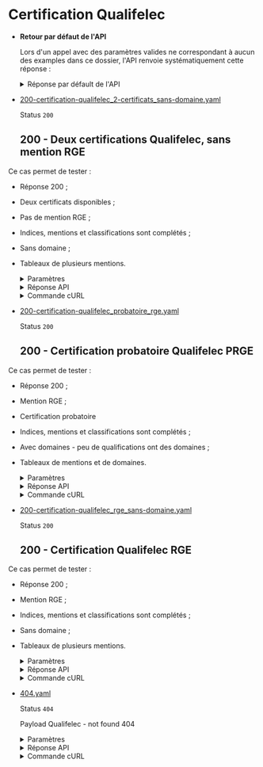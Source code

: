 # Certification Qualifelec
* __Retour par défaut de l'API__

  Lors d'un appel avec des paramètres valides ne correspondant à aucun des examples dans ce dossier, l'API renvoie systématiquement cette réponse :


  <details><summary>Réponse par défault de l'API</summary>
  <p>

  ```json
  {
    "data": [
      {
        "data": {
          "document_url": "https://github.com/etalab/siade_staging_data/blob/develop/payloads/api_entreprise_v3_qualifelec_certificats/exemple-certificat-qualifelec-bac-a-sable.jpg",
          "numero": 5430,
          "rge": true,
          "date_debut": "2019-01-01",
          "date_fin": "2021-12-31",
          "qualification": {
            "label": "Installations Électriques Logement Commerce Petit Tertiaire - LCPT",
            "date_debut": "2019-01-01",
            "date_fin": "2024-12-31",
            "indices": [
              {
                "code": "IRVE1",
                "label": "IRVE – indice 1 (station de recharge – puissance maximale appelable inférieure ou égale à 36 kVA)"
              }
            ],
            "mentions": [
              {
                "code": "PRGE",
                "label": "Probatoire Reconnu Garant de l’Environnement"
              }
            ],
            "domaines": [
              {
                "code": "SU",
                "label": "Sûreté"
              }
            ],
            "classification": {
              "code": "1",
              "label": "Classe 1 - de 1 à 3 exécutants"
            }
          },
          "assurance_decennale": {
            "nom": "AXA",
            "date_debut": "2024-01-31",
            "date_fin": "2024-12-31"
          },
          "assurance_civile": {
            "nom": "HISCOX",
            "date_debut": "2024-01-31",
            "date_fin": "2024-12-31"
          }
        },
        "links": {
        },
        "meta": {
        }
      }
    ],
    "meta": {
    },
    "links": {
    }
  }
  ```

  </p>
  </details>

* [200-certification-qualifelec_2-certificats_sans-domaine.yaml](200-certification-qualifelec_2-certificats_sans-domaine.yaml)

  Status `200`

  ## 200 - Deux certifications Qualifelec, sans mention RGE

Ce cas permet de tester :
- Réponse 200 ;
- Deux certificats disponibles ;
- Pas de mention RGE ;
- Indices, mentions et classifications sont complétés ;
- Sans domaine ;
- Tableaux de plusieurs mentions.

  <details><summary>Paramètres</summary>
  <p>

  ```json
  {
    "siret": "77567227221138"
  }
  ```

  </p>
  </details>

  <details><summary>Réponse API</summary>
  <p>

  ```json
  {
    "data": [
      {
        "data": {
          "document_url": "https://github.com/etalab/siade_staging_data/blob/develop/payloads/api_entreprise_v3_qualifelec_certificats/exemple-certificat-qualifelec-bac-a-sable.jpg",
          "numero": 2840,
          "rge": false,
          "date_debut": "2023-02-01",
          "date_fin": "2024-01-31",
          "qualification": {
            "label": "COURANTS FAIBLES LOGEMENT COMMERCE PETIT TERTIAIRE (CFLCP)",
            "date_debut": "2023-02-01",
            "date_fin": "2027-01-31",
            "indices": [
              {
                "code": "CFLCPT1",
                "label": "CFLCPT - indice 1"
              }
            ],
            "mentions": [
              {
                "code": "MA",
                "label": "Maintenance"
              },
              {
                "code": "CMO",
                "label": "Colonnes Montantes"
              }
            ],
            "domaines": [
  
            ],
            "classification": {
              "code": 1,
              "label": "Classe 12 - de 4 à 8 exécutants"
            }
          },
          "assurance_decennale": {
            "nom": "AXA",
            "date_debut": "2023-02-01",
            "date_fin": "2024-01-31"
          },
          "assurance_civile": {
            "nom": "ALLIANZ IARD",
            "date_debut": "2023-02-01",
            "date_fin": "2024-01-31"
          }
        },
        "links": {
        },
        "meta": {
        }
      },
      {
        "data": {
          "document_url": "https://github.com/etalab/siade_staging_data/blob/develop/payloads/api_entreprise_v3_qualifelec_certificats/exemple-certificat-qualifelec-bac-a-sable.jpg",
          "numero": 2841,
          "rge": false,
          "date_debut": "2023-08-01",
          "date_fin": "2024-07-31",
          "qualification": {
            "label": "Installations Électriques Logement Commerce Petit Tertiaire - LCPT",
            "date_debut": "2023-02-01",
            "date_fin": "2027-01-31",
            "indices": [
              {
                "code": "LCPT",
                "label": "Logement Commerce Petit Tertiaire"
              }
            ],
            "mentions": [
              {
                "code": "ATC",
                "label": "Autocontrôle"
              },
              {
                "code": "IRVE2",
                "label": "Infrastructures de Recharge des Véhicules Électriques - niveau de formation 2"
              }
            ],
            "domaines": [
  
            ],
            "classification": {
              "code": 1,
              "label": "Classe 1 - de 1 à 3 exécutants"
            }
          },
          "assurance_decennale": {
            "nom": "AXA",
            "date_debut": "2023-08-01",
            "date_fin": "2024-07-31"
          },
          "assurance_civile": {
            "nom": "ALLIANZ IARD",
            "date_debut": "2023-08-01",
            "date_fin": "2024-07-31"
          }
        },
        "links": {
        },
        "meta": {
        }
      }
    ],
    "meta": {
      "total": 8
    },
    "links": {
    }
  }
  ```

  </p>
  </details>

  <details><summary>Commande cURL</summary>
  <p>

  ```bash
  curl -H "Authorization: Bearer $token" \
    -G -d 'recipient=10000001700010' -d 'context=Contexte+de+la+requ%C3%AAte' -d 'object=Objet+de+la+requ%C3%AAte' \
    --url "https://staging.entreprise.api.gouv.fr/v3/qualifelec/etablissements/77567227221138/certificats"
  ```

  </p>
  </details>
* [200-certification-qualifelec_probatoire_rge.yaml](200-certification-qualifelec_probatoire_rge.yaml)

  Status `200`

  ## 200 - Certification probatoire Qualifelec PRGE

Ce cas permet de tester :
- Réponse 200 ;
- Mention RGE ;
- Certification probatoire
- Indices, mentions et classifications sont complétés ;
- Avec domaines - peu de qualifications ont des domaines ;
- Tableaux de mentions et de domaines.

  <details><summary>Paramètres</summary>
  <p>

  ```json
  {
    "siret": "42417936400023"
  }
  ```

  </p>
  </details>

  <details><summary>Réponse API</summary>
  <p>

  ```json
  {
    "data": [
      {
        "data": {
          "document_url": "https://github.com/etalab/siade_staging_data/blob/develop/payloads/api_entreprise_v3_qualifelec_certificats/exemple-certificat-qualifelec-bac-a-sable.jpg",
          "numero": 2840,
          "rge": true,
          "date_debut": "2023-02-01",
          "date_fin": "2024-01-31",
          "qualification": {
            "label": "COURANTS FAIBLES MOYEN GROS TERTIAIRE INDUSTRIE (CFMGTI)",
            "date_debut": "2023-02-01",
            "date_fin": "2025-01-31",
            "indices": [
              {
                "code": "CFMGTI",
                "label": "Indice 2 (avec identification d’au minimum 1 domaine)"
              }
            ],
            "mentions": [
              {
                "code": "PRGE",
                "label": "Probatoire Reconnu Garant de l’Environnement"
              },
              {
                "code": "FO",
                "label": "Fibre Optique"
              }
            ],
            "domaines": [
              {
                "code": "RC",
                "label": "Réseaux de Communications"
              },
              {
                "code": "ST",
                "label": "Sécurité"
              }
            ],
            "classification": {
              "code": 1,
              "label": "Classe 5 - de 50 à 250 exécutants"
            }
          },
          "assurance_decennale": {
            "nom": "AXA",
            "date_debut": "2023-02-01",
            "date_fin": "2024-01-31"
          },
          "assurance_civile": {
            "nom": "ALLIANZ IARD",
            "date_debut": "2023-02-01",
            "date_fin": "2024-01-31"
          }
        },
        "links": {
        },
        "meta": {
        }
      }
    ],
    "meta": {
      "total": 8
    },
    "links": {
    }
  }
  ```

  </p>
  </details>

  <details><summary>Commande cURL</summary>
  <p>

  ```bash
  curl -H "Authorization: Bearer $token" \
    -G -d 'recipient=10000001700010' -d 'context=Contexte+de+la+requ%C3%AAte' -d 'object=Objet+de+la+requ%C3%AAte' \
    --url "https://staging.entreprise.api.gouv.fr/v3/qualifelec/etablissements/42417936400023/certificats"
  ```

  </p>
  </details>
* [200-certification-qualifelec_rge_sans-domaine.yaml](200-certification-qualifelec_rge_sans-domaine.yaml)

  Status `200`

  ## 200 - Certification Qualifelec RGE

Ce cas permet de tester :
- Réponse 200 ;
- Mention RGE ;
- Indices, mentions et classifications sont complétés ;
- Sans domaine ;
- Tableaux de plusieurs mentions.

  <details><summary>Paramètres</summary>
  <p>

  ```json
  {
    "siret": "55204944776279"
  }
  ```

  </p>
  </details>

  <details><summary>Réponse API</summary>
  <p>

  ```json
  {
    "data": [
      {
        "data": {
          "document_url": "https://github.com/etalab/siade_staging_data/blob/develop/payloads/api_entreprise_v3_qualifelec_certificats/exemple-certificat-qualifelec-bac-a-sable.jpg",
          "numero": 2840,
          "rge": true,
          "date_debut": "2023-02-01",
          "date_fin": "2024-01-31",
          "qualification": {
            "label": "Installations Électriques Logement Commerce Petit Tertiaire - LCPT",
            "date_debut": "2023-02-01",
            "date_fin": "2027-01-31",
            "indices": [
              {
                "code": "LCPT",
                "label": "Logement Commerce Petit Tertiaire"
              }
            ],
            "mentions": [
              {
                "code": "RGE",
                "label": "Reconnu Garant de l’Environnement"
              },
              {
                "code": "ATC",
                "label": "Autocontrôle"
              },
              {
                "code": "IRVE2",
                "label": "Infrastructures de Recharge des Véhicules Électriques - niveau de formation 2"
              }
            ],
            "domaines": [
  
            ],
            "classification": {
              "code": 1,
              "label": "Classe 1 - de 1 à 3 exécutants"
            }
          },
          "assurance_decennale": {
            "nom": "AXA",
            "date_debut": "2023-02-01",
            "date_fin": "2024-01-31"
          },
          "assurance_civile": {
            "nom": "ALLIANZ IARD",
            "date_debut": "2023-02-01",
            "date_fin": "2024-01-31"
          }
        },
        "links": {
        },
        "meta": {
        }
      }
    ],
    "meta": {
      "total": 8
    },
    "links": {
    }
  }
  ```

  </p>
  </details>

  <details><summary>Commande cURL</summary>
  <p>

  ```bash
  curl -H "Authorization: Bearer $token" \
    -G -d 'recipient=10000001700010' -d 'context=Contexte+de+la+requ%C3%AAte' -d 'object=Objet+de+la+requ%C3%AAte' \
    --url "https://staging.entreprise.api.gouv.fr/v3/qualifelec/etablissements/55204944776279/certificats"
  ```

  </p>
  </details>
* [404.yaml](404.yaml)

  Status `404`

  Payload Qualifelec - not found 404

  <details><summary>Paramètres</summary>
  <p>

  ```json
  {
    "siret": "00000000000000"
  }
  ```

  </p>
  </details>

  <details><summary>Réponse API</summary>
  <p>

  ```json
  {
    "errors": [
      {
        "code": "04003",
        "title": "Entité non trouvée",
        "detail": "Le siret indiqué n'existe pas, n'est pas connu ou ne comporte aucune information pour cet appel",
        "meta": {
          "provider": "Qualifelec"
        }
      }
    ]
  }
  ```

  </p>
  </details>

  <details><summary>Commande cURL</summary>
  <p>

  ```bash
  curl -H "Authorization: Bearer $token" \
    -G -d 'recipient=10000001700010' -d 'context=Contexte+de+la+requ%C3%AAte' -d 'object=Objet+de+la+requ%C3%AAte' \
    --url "https://staging.entreprise.api.gouv.fr/v3/qualifelec/etablissements/00000000000000/certificats"
  ```

  </p>
  </details>
